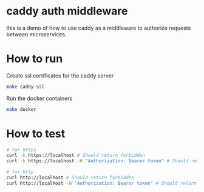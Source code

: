 # caddy auth middleware

this is a demo of how to use caddy as a middleware to authorize requests between microservices.

# How to run

Create ssl certificates for the caddy server

```bash
make caddy-ssl
```

Run the docker containers

```bash
make docker
```

# How to test

```bash
# for https
curl -k https://localhost # Should return forbidden
curl -k https://localhost -H "Authorization: Bearer token" # Should return 200

# for http
curl http://localhost # Should return forbidden
curl http://localhost -H "Authorization: Bearer token" # Should return 200
```
